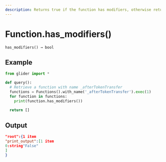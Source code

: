 ```yaml
---
description: Returns true if the function has modifiers, otherwise returns false
---
```


# Function.has\_modifiers()

`has_modifiers() → bool`

## Example

```python
from glider import *

def query():
  # Retrieve a function with name _afterTokenTransfer
  functions = Functions().with_name('_afterTokenTransfer').exec(1)
  for function in functions:
    print(function.has_modifiers())

  return []
```

## Output

```json
"root":{1 item
"print_output":[1 item
0:string"False"
]
}
```

